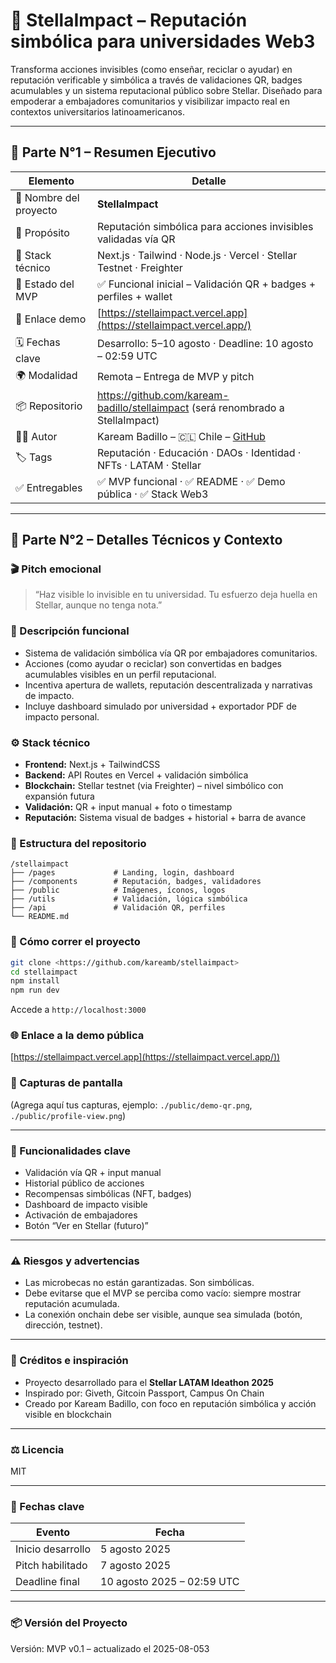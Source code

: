 # 🌟 StellaImpact – Reputación simbólica para universidades Web3

Transforma acciones invisibles (como enseñar, reciclar o ayudar) en reputación verificable y simbólica a través de validaciones QR, badges acumulables y un sistema reputacional público sobre Stellar. Diseñado para empoderar a embajadores comunitarios y visibilizar impacto real en contextos universitarios latinoamericanos.

---

## 🔹 Parte N°1 – Resumen Ejecutivo

| Elemento | Detalle |
| --- | --- |
| 🧠 Nombre del proyecto | **StellaImpact** |
| 🎯 Propósito | Reputación simbólica para acciones invisibles validadas vía QR |
| 🧱 Stack técnico | Next.js · Tailwind · Node.js · Vercel · Stellar Testnet · Freighter |
| 🔧 Estado del MVP | ✅ Funcional inicial – Validación QR + badges + perfiles + wallet |
| 🧪 Enlace demo | [https://stellaimpact.vercel.app](https://stellaimpact.vercel.app/) |
| 🗓️ Fechas clave | Desarrollo: 5–10 agosto · Deadline: 10 agosto – 02:59 UTC |
| 🌍 Modalidad | Remota – Entrega de MVP y pitch |
| 📦 Repositorio | https://github.com/kaream-badillo/stellaimpact (será renombrado a StellaImpact) |
| 🧑‍💻 Autor | Kaream Badillo – 🇨🇱 Chile – [GitHub](https://github.com/kareamb) |
| 🏷️ Tags | Reputación · Educación · DAOs · Identidad · NFTs · LATAM · Stellar |
| ✅ Entregables | ✅ MVP funcional · ✅ README · ✅ Demo pública · ✅ Stack Web3 |

---

## 🔹 Parte N°2 – Detalles Técnicos y Contexto

### 🎬 Pitch emocional

> “Haz visible lo invisible en tu universidad. Tu esfuerzo deja huella en Stellar, aunque no tenga nota.”
> 

### 🧠 Descripción funcional

- Sistema de validación simbólica vía QR por embajadores comunitarios.
- Acciones (como ayudar o reciclar) son convertidas en badges acumulables visibles en un perfil reputacional.
- Incentiva apertura de wallets, reputación descentralizada y narrativas de impacto.
- Incluye dashboard simulado por universidad + exportador PDF de impacto personal.

### ⚙️ Stack técnico

- **Frontend:** Next.js + TailwindCSS
- **Backend:** API Routes en Vercel + validación simbólica
- **Blockchain:** Stellar testnet (via Freighter) – nivel simbólico con expansión futura
- **Validación:** QR + input manual + foto o timestamp
- **Reputación:** Sistema visual de badges + historial + barra de avance

### 📂 Estructura del repositorio

```
/stellaimpact
├── /pages             # Landing, login, dashboard
├── /components        # Reputación, badges, validadores
├── /public            # Imágenes, íconos, logos
├── /utils             # Validación, lógica simbólica
├── /api               # Validación QR, perfiles
└── README.md

```

### 🧪 Cómo correr el proyecto

```bash
git clone <https://github.com/kareamb/stellaimpact>
cd stellaimpact
npm install
npm run dev

```

Accede a `http://localhost:3000`

### 🌐 Enlace a la demo pública

[https://stellaimpact.vercel.app](https://stellaimpact.vercel.app/))

### 📸 Capturas de pantalla

(Agrega aquí tus capturas, ejemplo: `./public/demo-qr.png`, `./public/profile-view.png`)

---

### 🧪 Funcionalidades clave

- Validación vía QR + input manual
- Historial público de acciones
- Recompensas simbólicas (NFT, badges)
- Dashboard de impacto visible
- Activación de embajadores
- Botón “Ver en Stellar (futuro)”

---

### ⚠️ Riesgos y advertencias

- Las microbecas no están garantizadas. Son simbólicas.
- Debe evitarse que el MVP se perciba como vacío: siempre mostrar reputación acumulada.
- La conexión onchain debe ser visible, aunque sea simulada (botón, dirección, testnet).

---

### 🧪 Créditos e inspiración

- Proyecto desarrollado para el **Stellar LATAM Ideathon 2025**
- Inspirado por: Giveth, Gitcoin Passport, Campus On Chain
- Creado por Kaream Badillo, con foco en reputación simbólica y acción visible en blockchain

---

### ⚖️ Licencia

MIT

---

### 📅 Fechas clave

| Evento | Fecha |
| --- | --- |
| Inicio desarrollo | 5 agosto 2025 |
| Pitch habilitado | 7 agosto 2025 |
| Deadline final | 10 agosto 2025 – 02:59 UTC |

---

### 📦 Versión del Proyecto

Versión: MVP v0.1 – actualizado el 2025-08-053